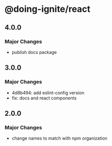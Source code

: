 # @doing-ignite/react

## 4.0.0

### Major Changes

- publish docs package

## 3.0.0

### Major Changes

- 4d8b494: add eslint-config version
- fix: docs and react components

## 2.0.0

### Major Changes

- change names to match with npm organization

